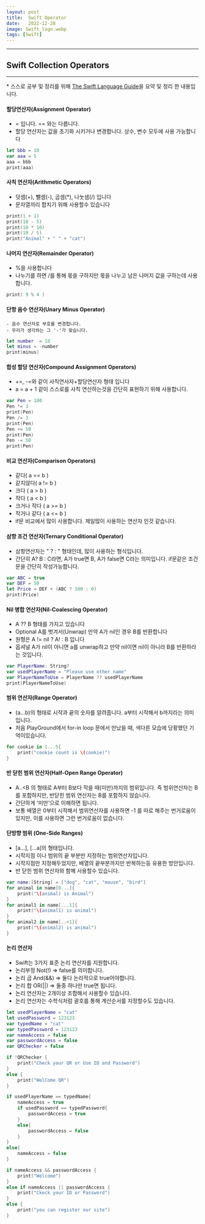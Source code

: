 ```yaml
---
layout: post
title:  Swift Operator
date:   2022-12-28
image: Swift_logo.webp
tags: [Swift]
---
```


---
## Swift Collection Operators
---
\* 스스로 공부 및 정리를 위해 [The Swift Language Guide](https://jusung.gitbook.io/the-swift-language-guide/)을 요약 및 정리 한 내용입니다. 

#### 할당연산자(Assignment Operator)
   -  = 입니다. == 와는 다릅니다.
   - 할당 연산자는 값을 초기화 시키거나 변경합니다. 상수, 변수 모두에 사용 가능합니다

```swift
let bbb = 10
var aaa = 5
aaa = bbb
print(aaa)
```

#### 사칙 연산자(Arithmetic Operators)
   - 덧셈(+), 뺄셈(-), 곱셈(*), 나눗샘(/) 입니다
   - 문자열끼리 합치기 위해 사용할수 있습니다

```swift
print(1 + 1)
print(10 - 5)
print(10 * 10)
print(10 / 5)
print("Animal" + " " + "cat")
```

#### 나머지 연산자(Remainder Operator)
   - %을 사용합니다
   - 나누기를 하면 /를 통해 몫을 구하지만 몫을 나누고 남은 나머지 값을 구하는데 사용합니다.

```swift
print( 9 % 4 )
```

#### 단항 음수 연산자(Unary Minus Operator)
    - 음수 연산자로 부호를 변경합니다.
    - 우리가 생각하는 그 '-'가 맞습니다.

```swift
let number  = 10
let minus = -number
print(minus)
```

#### 합성 할당 연산자(Compound Assignment Operators)
   - +=, -=와 같이 사칙연사자+할당연산자 형태 입니다
   - a = a + 1 같이 스스로를 사칙 연산하는것을 간단히 표현하기 위해 사용합니다.

```swift
var Pen = 100
Pen *= 3
print(Pen)
Pen /= 3
print(Pen)
Pen += 50
print(Pen)
Pen -= 50
print(Pen)
```

#### 비교 연산자(Comparison Operators)
   - 같다( a == b )
   - 같지않다( a != b )
   - 크다 ( a > b )
   - 작다 ( a < b )
   - 크거나 작다 ( a >= b )
   - 작거나 같다 ( a <= b )
   - if문 비교에서 많이 사용합니다. 제일많이 사용하는 연산자 인것 같습니다.
   
#### 삼항 조건 연산자(Ternary Conditional Operator)
   - 삼항연산자는  " ? : " 형태인데, 많이 사용하는 형식입니다.
   - 간단히 A? B : C라면, A가 true면 B, A가 false면 C라는 의미입니다. if문같은 조건문을 간단히 작성가능합니다.

```swift
var ABC = true
var DEF = 50
let Price = DEF + (ABC ? 100 : 0)
print(Price)
```

#### Nil 병합 연산자(Nil-Coalescing Operator)
   - A ?? B 형태를 가지고 있습니다
   - Optional A를 벗겨서(Unwrap) 만약 A가 nil인 경우 B를 반환합니다
   - 원형은 A != nil ? A! : B 입니다
   - 옵셔널 A가 nil이 아니면 a를 unwrap하고 만약 nil이면 nil이 아니라 B를 반환하라는 것입니다.

```swift
var PlayerName: String?
var usedPlayerName = "Please use other name"
var PlayerNameToUse = PlayerName ?? usedPlayerName
print(PlayerNameToUse)
```

#### 범위 연산자(Range Operator)
   - (a...b)의 형태로 시작과 끝의 숫자를 알려줍니다. a부터 시작해서 b까지라는 의미입니다. 
   - 처음 PlayGround에서 for-in loop 문에서 만났을 때, 색다른 모습에 당황했던 기억이있습니다.

```swift
for cookie in 1...5{
    print("cookie count is \(cookie)")
}
```

#### 반 닫힌 범위 연산자(Half-Open Range Operator)
   - A..<B 의 형태로 A부터 B보다 작을 때(미만)까지의 범위입니다. 즉 범위연산자는 B를 포합하지만, 반닫힌 범위 연산자는 B를 포함하지 않습니다. 
   - 간단하게 '미만'으로 이해하면 됩니다.
   - 보통 배열은 0부터 시작해서 범위연산자를 사용하면 -1 를 따로 해주는 번거로움이 있지만, 이를 사용하면 그런 번거로움이 없습니다.

#### 단방향 범위 (One-Side Ranges)
   - [a...], [...a]의 형태입니다.
   - 시작지점 이나 범위의 끝 부분만 지정하는 범위연산자입니다.
   - 시작지점만 지정해두었지만, 배열의 끝부분까지만 반복하는등 유용한 방안입니다.
   - 반 닫힌 범위 연산자와 함꼐 사용할수 있습니다.

```swift
var name:[String] = ["dog", "cat", "mause", "bird"]
for animal in name[0...]{
    print("\(animal) is Animal")
}
for animal1 in name[...1]{
    print("\(animal1) is animal")
}
for animal2 in name[..<1]{
    print("\(animal2) is animal")
}
```

#### 논리 연산자
   - Swift는 3가지 표준 논리 연산자를 지원합니다.
   - 논리부정 Not(!) => false를 의미합니다.
   - 논리 곱 And(&&) => 둘다 논리적으로 true어야합니다.
   - 논리 합 OR(||) => 둘중 하나만 true면 됩니다.
   - 논리 연산자는 2개이상 조합해서 사용할수 있습니다.
   - 논리 연산자는 수학식처럼 괄호를 통해 계산순서를 지정할수도 있습니다.

```swift
let usedPlayerName = "cat"
let usedPassword = 123123
var typedName = "cat"
var typedPassword = 123123
var nameAccess = false
var passwordAccess = false
var QRChecker = false

if !QRChecker {
    print("Check your QR or Use ID and Password")
}
else {
    print("WelCome QR")
}

if usedPlayerName == typedName{
    nameAccess = true
    if usedPassword == typedPassword{
        passwordAccess = true
    }
    else{       
        passwordAccess = false
    }
}
else{
    nameAccess = false
}

if nameAccess && passwordAccess {
    print("Welcome")
}
else if nameAccess || passwordAccess {
    print("Ckeck your ID or Password")
}
else {
    print("you can register our site")
}
```